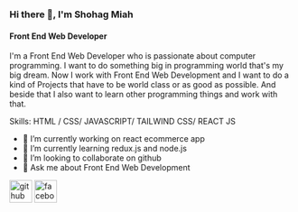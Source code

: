 
### Hi there 👋, I'm Shohag Miah
#### Front End Web Developer
I'm a Front End Web Developer who is passionate about computer programming. I want to do something big in programming world that's my big dream. Now I work with Front End Web Development and I want to do a kind of Projects that have to be world class or as good as possible. And beside that I also want to learn other programming things and work with that.

Skills:   HTML / CSS/ JAVASCRIPT/ TAILWIND CSS/ REACT JS

- 🔭 I’m currently working on react ecommerce app 
- 🌱 I’m currently learning redux.js and node.js 
- 👯 I’m looking to collaborate on github 
- 💬 Ask me about Front End Web Development 


[<img src='https://cdn.jsdelivr.net/npm/simple-icons@3.0.1/icons/github.svg' alt='github' height='40'>](https://github.com/https://github.com/skshohagmiah)  [<img src='https://cdn.jsdelivr.net/npm/simple-icons@3.0.1/icons/facebook.svg' alt='facebook' height='40'>](https://www.facebook.com/https://www.facebook.com/profile.php?id=100030517564888)  





